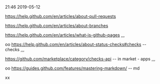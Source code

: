 
21:46 2019-05-12

https://help.github.com/en/articles/about-pull-requests

https://help.github.com/en/articles/about-branches

https://help.github.com/en/articles/what-is-github-pages ,,,

oo
https://help.github.com/en/articles/about-status-checks#checks -- checks ,,,

https://github.com/marketplace/category/checks-api  --  in market - apps ,,,

oo
https://guides.github.com/features/mastering-markdown/ -- md

xx
